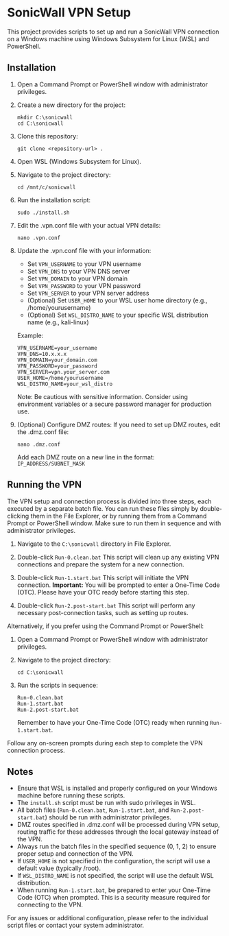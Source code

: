 # SonicWall VPN Setup

This project provides scripts to set up and run a SonicWall VPN connection on a Windows machine using Windows Subsystem for Linux (WSL) and PowerShell.

## Installation

1. Open a Command Prompt or PowerShell window with administrator privileges.

2. Create a new directory for the project:
   ```
   mkdir C:\sonicwall
   cd C:\sonicwall
   ```

3. Clone this repository:
   ```
   git clone <repository-url> .
   ```

4. Open WSL (Windows Subsystem for Linux).

5. Navigate to the project directory:
   ```
   cd /mnt/c/sonicwall
   ```

6. Run the installation script:
   ```
   sudo ./install.sh
   ```

7. Edit the .vpn.conf file with your actual VPN details:
   ```
   nano .vpn.conf
   ```

8. Update the .vpn.conf file with your information:
   - Set `VPN_USERNAME` to your VPN username
   - Set `VPN_DNS` to your VPN DNS server
   - Set `VPN_DOMAIN` to your VPN domain
   - Set `VPN_PASSWORD` to your VPN password
   - Set `VPN_SERVER` to your VPN server address
   - (Optional) Set `USER_HOME` to your WSL user home directory (e.g., /home/yourusername)
   - (Optional) Set `WSL_DISTRO_NAME` to your specific WSL distribution name (e.g., kali-linux)

   Example:
   ```
   VPN_USERNAME=your_username
   VPN_DNS=10.x.x.x
   VPN_DOMAIN=your_domain.com
   VPN_PASSWORD=your_password
   VPN_SERVER=vpn.your_server.com
   USER_HOME=/home/yourusername
   WSL_DISTRO_NAME=your_wsl_distro
   ```

   Note: Be cautious with sensitive information. Consider using environment variables or a secure password manager for production use.

9. (Optional) Configure DMZ routes:
   If you need to set up DMZ routes, edit the .dmz.conf file:
   ```
   nano .dmz.conf
   ```
   Add each DMZ route on a new line in the format: `IP_ADDRESS/SUBNET_MASK`

## Running the VPN

The VPN setup and connection process is divided into three steps, each executed by a separate batch file. You can run these files simply by double-clicking them in the File Explorer, or by running them from a Command Prompt or PowerShell window. Make sure to run them in sequence and with administrator privileges.

1. Navigate to the `C:\sonicwall` directory in File Explorer.

2. Double-click `Run-0.clean.bat`
   This script will clean up any existing VPN connections and prepare the system for a new connection.

3. Double-click `Run-1.start.bat`
   This script will initiate the VPN connection. 
   **Important:** You will be prompted to enter a One-Time Code (OTC). Please have your OTC ready before starting this step.

4. Double-click `Run-2.post-start.bat`
   This script will perform any necessary post-connection tasks, such as setting up routes.

Alternatively, if you prefer using the Command Prompt or PowerShell:

1. Open a Command Prompt or PowerShell window with administrator privileges.

2. Navigate to the project directory:
   ```
   cd C:\sonicwall
   ```

3. Run the scripts in sequence:
   ```
   Run-0.clean.bat
   Run-1.start.bat
   Run-2.post-start.bat
   ```

   Remember to have your One-Time Code (OTC) ready when running `Run-1.start.bat`.

Follow any on-screen prompts during each step to complete the VPN connection process.

## Notes

- Ensure that WSL is installed and properly configured on your Windows machine before running these scripts.
- The `install.sh` script must be run with sudo privileges in WSL.
- All batch files (`Run-0.clean.bat`, `Run-1.start.bat`, and `Run-2.post-start.bat`) should be run with administrator privileges.
- DMZ routes specified in .dmz.conf will be processed during VPN setup, routing traffic for these addresses through the local gateway instead of the VPN.
- Always run the batch files in the specified sequence (0, 1, 2) to ensure proper setup and connection of the VPN.
- If `USER_HOME` is not specified in the configuration, the script will use a default value (typically /root).
- If `WSL_DISTRO_NAME` is not specified, the script will use the default WSL distribution.
- When running `Run-1.start.bat`, be prepared to enter your One-Time Code (OTC) when prompted. This is a security measure required for connecting to the VPN.

For any issues or additional configuration, please refer to the individual script files or contact your system administrator.